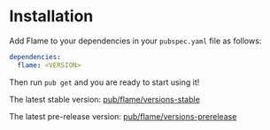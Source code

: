 # Installation

Add Flame to your dependencies in your `pubspec.yaml` file as follows:
```yaml
dependencies:
  flame: <VERSION>
```
Then run `pub get` and you are ready to start using it!

The latest stable version: [pub/flame/versions-stable](https://pub.dev/packages/flame/versions#stable)

The latest pre-release version: [pub/flame/versions-prerelease](https://pub.dev/packages/flame/versions#prerelease)